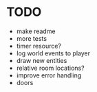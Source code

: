 
# TODO

- make readme
- more tests
- timer resource?
- log world events to player
- draw new entities
- relative room locations?
- improve error handling
- doors

